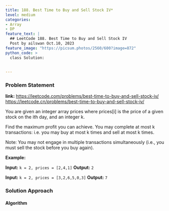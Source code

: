 ```yaml
---
title: 188. Best Time to Buy and Sell Stock IV*
level: medium
categories:
- Array
- DP
feature_text: |
  ## LeetCode 188. Best Time to Buy and Sell Stock IV
  Post by ailswan Oct.10, 2023
feature_image: "https://picsum.photos/2560/600?image=872"
python_code: >
  class Solution:
        
   
---
```


### Problem Statement
**link:**
https://leetcode.com/problems/best-time-to-buy-and-sell-stock-iv/
https://leetcode.cn/problems/best-time-to-buy-and-sell-stock-iv/
 
You are given an integer array prices where prices[i] is the price of a given stock on the ith day, and an integer k.

Find the maximum profit you can achieve. You may complete at most k transactions: i.e. you may buy at most k times and sell at most k times.

Note: You may not engage in multiple transactions simultaneously (i.e., you must sell the stock before you buy again).



**Example:**

**Input:** `k = 2, prices = [2,4,1]`
**Output:** `2`
 
**Input:** `k = 2, prices = [3,2,6,5,0,3]`
**Output:** `7`
 

### Solution Approach
 
#### Algorithm
 